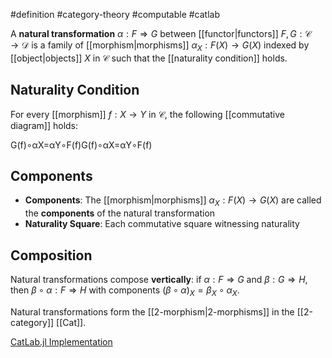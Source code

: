 #definition #category-theory #computable #catlab

A **natural transformation** $\alpha: F \Rightarrow G$ between [[functor|functors]] $F, G: \mathcal{C} \to \mathcal{D}$ is a family of [[morphism|morphisms]] $\alpha_X: F(X) \to G(X)$ indexed by [[object|objects]] $X$ in $\mathcal{C}$ such that the [[naturality condition]] holds.

## Naturality Condition

For every [[morphism]] $f: X \to Y$ in $\mathcal{C}$, the following [[commutative diagram]] holds:

G(f)∘αX=αY∘F(f)G(f)∘αX​=αY​∘F(f)

<!-- \begin{tikzcd} F(X) \arrow[r, "\alpha_X"] \arrow[d, "F(f)"'] & G(X) \arrow[d, "G(f)"] \\ F(Y) \arrow[r, "\alpha_Y"'] & G(Y) \end{tikzcd} -->

## Components

- **Components**: The [[morphism|morphisms]] $\alpha_X: F(X) \to G(X)$ are called the **components** of the natural transformation
- **Naturality Square**: Each commutative square witnessing naturality

## Composition

Natural transformations compose **vertically**: if $\alpha: F \Rightarrow G$ and $\beta: G \Rightarrow H$, then $\beta \circ \alpha: F \Rightarrow H$ with components $(\beta \circ \alpha)_X = \beta_X \circ \alpha_X$.

Natural transformations form the [[2-morphism|2-morphisms]] in the [[2-category]] [[Cat]].

[CatLab.jl Implementation](https://github.com/AlgebraicJulia/Catlab.jl/blob/main/src/categorical_algebra/)